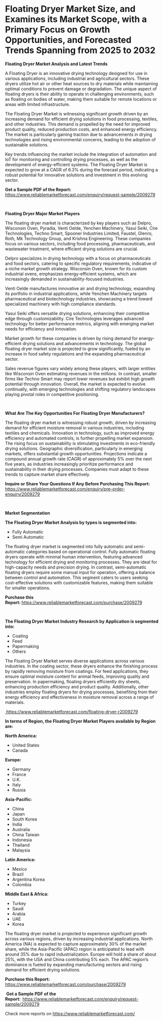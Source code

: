 <p><h1>Floating Dryer Market Size, and Examines its Market Scope, with a Primary Focus on Growth Opportunities, and Forecasted Trends Spanning from 2025 to 2032</h1></p><p><strong>Floating Dryer Market Analysis and Latest Trends</strong></p>
<p><p>A Floating Dryer is an innovative drying technology designed for use in various applications, including industrial and agricultural sectors. These dryers utilize hot air or other heat sources to dry materials while maintaining optimal conditions to prevent damage or degradation. The unique aspect of floating dryers is their ability to operate in challenging environments, such as floating on bodies of water, making them suitable for remote locations or areas with limited infrastructure.</p><p>The Floating Dryer Market is witnessing significant growth driven by an increasing demand for efficient drying solutions in food processing, textiles, and other industries. This demand is propelled by the need for improved product quality, reduced production costs, and enhanced energy efficiency. The market is particularly gaining traction due to advancements in drying technologies and rising environmental concerns, leading to the adoption of sustainable solutions.</p><p>Key trends influencing the market include the integration of automation and IoT for monitoring and controlling drying processes, as well as the development of energy-efficient systems. The Floating Dryer Market is expected to grow at a CAGR of 6.3% during the forecast period, indicating a robust potential for innovative solutions and investment in this evolving sector.</p></p>
<p><strong>Get a Sample PDF of the Report:&nbsp;</strong> <a href="https://www.reliablemarketforecast.com/enquiry/request-sample/2009279?utm_campaign=2296&utm_medium=2&utm_source=Github&utm_content=ia&utm_term=20022025&utm_id=floating-dryer">https://www.reliablemarketforecast.com/enquiry/request-sample/2009279</a></p>
<p>&nbsp;</p>
<p><strong>Floating Dryer Major Market Players</strong></p>
<p><p>The floating dryer market is characterized by key players such as Delpro, Wisconsin Oven, Pyradia, Venti Oelde, Yenchen Machinery, Yasui Seiki, Cire Technologies, Techno Smart, Spooner Industries Limited, Faustel, Glenro, Roth, Mk Technology Group, and Krishna Engineering. These companies focus on various sectors, including food processing, pharmaceuticals, and wastewater treatment, where efficient drying solutions are crucial.</p><p>Delpro specializes in drying technology with a focus on pharmaceuticals and food sectors, catering to specific regulatory requirements, indicative of a niche market growth strategy. Wisconsin Oven, known for its custom industrial ovens, emphasizes energy-efficient systems, which are increasingly demanded in sustainability-focused industries.</p><p>Venti Oelde manufactures innovative air and drying technology, expanding its portfolio in industrial applications, while Yenchen Machinery targets pharmaceutical and biotechnology industries, showcasing a trend toward specialized machinery with high compliance standards.</p><p>Yasui Seiki offers versatile drying solutions, enhancing their competitive edge through customizability. Cire Technologies leverages advanced technology for better performance metrics, aligning with emerging market needs for efficiency and innovation.</p><p>Market growth for these companies is driven by rising demand for energy-efficient drying solutions and advancements in technology. The global floating dryer market size is projected to grow significantly, fueled by an increase in food safety regulations and the expanding pharmaceutical sector.</p><p>Sales revenue figures vary widely among these players, with larger entities like Wisconsin Oven estimating revenues in the millions. In contrast, smaller firms like Techno Smart may report lower revenues but exhibit high growth potential through innovation. Overall, the market is expected to evolve continually, with emerging technologies and shifting regulatory landscapes playing pivotal roles in competitive positioning.</p></p>
<p>&nbsp;</p>
<p><strong>What Are The Key Opportunities For Floating Dryer Manufacturers?</strong></p>
<p><p>The floating dryer market is witnessing robust growth, driven by increasing demand for efficient moisture removal in various industries, including textiles and chemicals. Innovation in technology, such as improved energy efficiency and automated controls, is further propelling market expansion. The rising focus on sustainability is stimulating investments in eco-friendly drying solutions. Geographic diversification, particularly in emerging markets, offers substantial growth opportunities. Projections indicate a compound annual growth rate (CAGR) of approximately 5% over the next five years, as industries increasingly prioritize performance and sustainability in their drying processes. Companies must adapt to these trends to capture market share effectively.</p></p>
<p><strong>Inquire or Share Your Questions If Any Before Purchasing This Report:</strong> <a href="https://www.reliablemarketforecast.com/enquiry/pre-order-enquiry/2009279?utm_campaign=2296&utm_medium=2&utm_source=Github&utm_content=ia&utm_term=20022025&utm_id=floating-dryer">https://www.reliablemarketforecast.com/enquiry/pre-order-enquiry/2009279</a></p>
<p>&nbsp;</p>
<p><strong>Market Segmentation</strong></p>
<p><strong>The Floating Dryer Market Analysis by types is segmented into:</strong></p>
<p><ul><li>Fully Automatic</li><li>Semi Automatic</li></ul></p>
<p><p>The floating dryer market is segmented into fully automatic and semi-automatic categories based on operational control. Fully automatic floating dryers operate with minimal human intervention, featuring advanced technology for efficient drying and monitoring processes. They are ideal for high-capacity needs and precision drying. In contrast, semi-automatic floating dryers require some manual input for operation, offering a balance between control and automation. This segment caters to users seeking cost-effective solutions with customizable features, making them suitable for smaller operations.</p></p>
<p><strong>Purchase this Report:&nbsp;</strong><a href="https://www.reliablemarketforecast.com/purchase/2009279?utm_campaign=2296&utm_medium=2&utm_source=Github&utm_content=ia&utm_term=20022025&utm_id=floating-dryer">https://www.reliablemarketforecast.com/purchase/2009279</a></p>
<p>&nbsp;</p>
<p><strong>The Floating Dryer Market Industry Research by Application is segmented into:</strong></p>
<p><ul><li>Coating</li><li>Feed</li><li>Papermaking</li><li>Others</li></ul></p>
<p><p>The Floating Dryer Market serves diverse applications across various industries. In the coating sector, these dryers enhance the finishing process by rapidly removing moisture from coatings. For feed applications, they ensure optimal moisture content for animal feeds, improving quality and preservation. In papermaking, floating dryers efficiently dry sheets, enhancing production efficiency and product quality. Additionally, other industries employ floating dryers for drying processes, benefiting from their energy efficiency and effectiveness in moisture removal across a range of materials.</p></p>
<p><a href="https://www.reliablemarketforecast.com/floating-dryer-r2009279?utm_campaign=2296&utm_medium=2&utm_source=Github&utm_content=ia&utm_term=20022025&utm_id=floating-dryer">&nbsp;https://www.reliablemarketforecast.com/floating-dryer-r2009279</a></p>
<p><strong>In terms of Region, the Floating Dryer Market Players available by Region are:</strong></p>
<p>
    <p> <strong> North America: </strong>
        <ul>
            <li>United States</li>
            <li>Canada</li>
        </ul>
        </p> 
    <p> <strong> Europe: </strong>
        <ul>
            <li>Germany</li>
            <li>France</li>
            <li>U.K.</li>
            <li>Italy</li>
            <li>Russia</li>
        </ul>
        </p> 
    <p> <strong> Asia-Pacific: </strong>
        <ul>
            <li>China</li>
            <li>Japan</li>
            <li>South Korea</li>
            <li>India</li>
            <li>Australia</li>
            <li>China Taiwan</li>
            <li>Indonesia</li>
            <li>Thailand</li>
            <li>Malaysia</li>
        </ul>
        </p> 
    <p> <strong> Latin America: </strong>
        <ul>
            <li>Mexico</li>
            <li>Brazil</li>
            <li>Argentina Korea</li>
            <li>Colombia</li>
        </ul>
        </p> 
    <p> <strong> Middle East & Africa: </strong>
        <ul>
            <li>Turkey</li>
            <li>Saudi</li>
            <li>Arabia</li>
            <li>UAE</li>
            <li>Korea</li>
        </ul>
    </p>
    </p>
<p><p>The floating dryer market is projected to experience significant growth across various regions, driven by increasing industrial applications. North America (NA) is expected to capture approximately 30% of the market share, while the Asia-Pacific (APAC) region is anticipated to lead with around 35% due to rapid industrialization. Europe will hold a share of about 25%, with the USA and China contributing 5% each. The APAC region’s dominance is fueled by expanding manufacturing sectors and rising demand for efficient drying solutions.</p></p>
<p><strong>Purchase this Report: </strong><a href="https://www.reliablemarketforecast.com/purchase/2009279?utm_campaign=2296&utm_medium=2&utm_source=Github&utm_content=ia&utm_term=20022025&utm_id=floating-dryer">https://www.reliablemarketforecast.com/purchase/2009279</a></p>
<p>&nbsp;<strong>Get a Sample PDF of the Report:&nbsp;&nbsp;</strong><a href="https://www.reliablemarketforecast.com/enquiry/request-sample/2009279?utm_campaign=2296&utm_medium=2&utm_source=Github&utm_content=ia&utm_term=20022025&utm_id=floating-dryer">https://www.reliablemarketforecast.com/enquiry/request-sample/2009279</a></p>
<p><strong></strong></p>
<p>Check more reports on <a href="https://www.reliablemarketforecast.com/?utm_campaign=2296&utm_medium=2&utm_source=Github&utm_content=ia&utm_term=20022025&utm_id=floating-dryer">https://www.reliablemarketforecast.com/</a></p>
